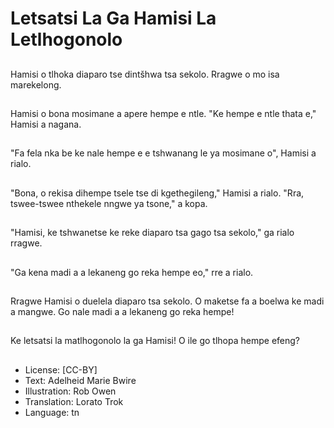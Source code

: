 # Letsatsi La Ga Hamisi La Letlhogonolo

##
Hamisi o tlhoka diaparo tse dintšhwa tsa sekolo. Rragwe o mo isa marekelong.

##
Hamisi o bona mosimane a apere hempe e ntle. "Ke hempe e ntle thata e," Hamisi a nagana.

##
"Fa fela nka be ke nale hempe e e tshwanang le ya mosimane o", Hamisi a rialo.

##
"Bona, o rekisa dihempe tsele tse di kgethegileng," Hamisi a rialo. "Rra, tswee-tswee nthekele nngwe ya tsone," a kopa.

##
"Hamisi, ke tshwanetse ke reke diaparo tsa gago tsa sekolo," ga rialo rragwe.

##
"Ga kena madi a a lekaneng go reka hempe eo," rre a rialo.

##
Rragwe Hamisi o duelela diaparo tsa sekolo. O maketse fa a boelwa ke madi a mangwe. Go nale madi a a lekaneng go reka hempe!

##
Ke letsatsi la matlhogonolo la ga Hamisi! O ile go tlhopa hempe efeng?

##
* License: [CC-BY]
* Text: Adelheid Marie Bwire
* Illustration: Rob Owen
* Translation: Lorato Trok
* Language: tn
